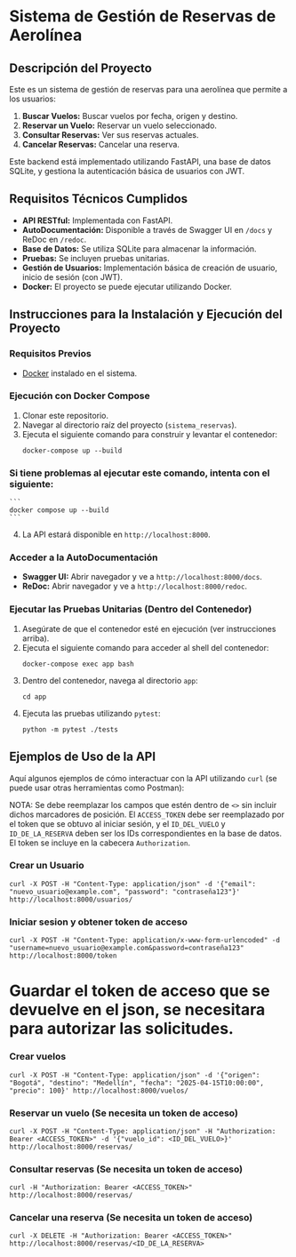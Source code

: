 # Sistema de Gestión de Reservas de Aerolínea

## Descripción del Proyecto

Este es un sistema de gestión de reservas para una aerolínea que permite a los usuarios:

1.  **Buscar Vuelos:** Buscar vuelos por fecha, origen y destino.
2.  **Reservar un Vuelo:** Reservar un vuelo seleccionado.
3.  **Consultar Reservas:** Ver sus reservas actuales.
4.  **Cancelar Reservas:** Cancelar una reserva.

Este backend está implementado utilizando FastAPI, una base de datos SQLite, y gestiona la autenticación básica de usuarios con JWT.

## Requisitos Técnicos Cumplidos

* **API RESTful:** Implementada con FastAPI.
* **AutoDocumentación:** Disponible a través de Swagger UI en `/docs` y ReDoc en `/redoc`.
* **Base de Datos:** Se utiliza SQLite para almacenar la información.
* **Pruebas:** Se incluyen pruebas unitarias.
* **Gestión de Usuarios:** Implementación básica de creación de usuario, inicio de sesión (con JWT).
* **Docker:** El proyecto se puede ejecutar utilizando Docker.

## Instrucciones para la Instalación y Ejecución del Proyecto

### Requisitos Previos

* [Docker](https://www.docker.com/get-started) instalado en el sistema.

### Ejecución con Docker Compose

1.  Clonar este repositorio.
2.  Navegar al directorio raíz del proyecto (`sistema_reservas`).
3.  Ejecuta el siguiente comando para construir y levantar el contenedor:
    ```
    docker-compose up --build
    ```
### Si tiene problemas al ejecutar este comando, intenta con el siguiente:
    ```
    docker compose up --build
    ```

4.  La API estará disponible en `http://localhost:8000`.

### Acceder a la AutoDocumentación

* **Swagger UI:** Abrir navegador y ve a `http://localhost:8000/docs`.
* **ReDoc:** Abrir navegador y ve a `http://localhost:8000/redoc`.

### Ejecutar las Pruebas Unitarias (Dentro del Contenedor)

1.  Asegúrate de que el contenedor esté en ejecución (ver instrucciones arriba).
2.  Ejecuta el siguiente comando para acceder al shell del contenedor:
    ```
    docker-compose exec app bash
    ```
3.  Dentro del contenedor, navega al directorio `app`:
    ```
    cd app
    ```
4.  Ejecuta las pruebas utilizando `pytest`:
    ```
    python -m pytest ./tests
    ```

## Ejemplos de Uso de la API

Aquí algunos ejemplos de cómo interactuar con la API utilizando `curl` (se puede usar otras herramientas como Postman):

NOTA: Se debe reemplazar los campos que estén dentro de `<>` sin incluir dichos marcadores de posición. El `ACCESS_TOKEN` debe ser reemplazado por el token que se obtuvo al iniciar sesión, y el `ID_DEL_VUELO` y `ID_DE_LA_RESERVA` deben ser los IDs correspondientes en la base de datos. El token se incluye en la cabecera `Authorization`.

### Crear un Usuario

```
curl -X POST -H "Content-Type: application/json" -d '{"email": "nuevo_usuario@example.com", "password": "contraseña123"}' http://localhost:8000/usuarios/
```

### Iniciar sesion y obtener token de acceso

```
curl -X POST -H "Content-Type: application/x-www-form-urlencoded" -d "username=nuevo_usuario@example.com&password=contraseña123" http://localhost:8000/token
```
# Guardar el token de acceso que se devuelve en el json, se necesitara para autorizar las solicitudes. 

### Crear vuelos

```
curl -X POST -H "Content-Type: application/json" -d '{"origen": "Bogotá", "destino": "Medellín", "fecha": "2025-04-15T10:00:00", "precio": 100}' http://localhost:8000/vuelos/
```

### Reservar un vuelo (Se necesita un token de acceso)

```
curl -X POST -H "Content-Type: application/json" -H "Authorization: Bearer <ACCESS_TOKEN>" -d '{"vuelo_id": <ID_DEL_VUELO>}' http://localhost:8000/reservas/
```

### Consultar reservas (Se necesita un token de acceso)

```
curl -H "Authorization: Bearer <ACCESS_TOKEN>" http://localhost:8000/reservas/
```

### Cancelar una reserva (Se necesita un token de acceso)

```
curl -X DELETE -H "Authorization: Bearer <ACCESS_TOKEN>" http://localhost:8000/reservas/<ID_DE_LA_RESERVA>
```


